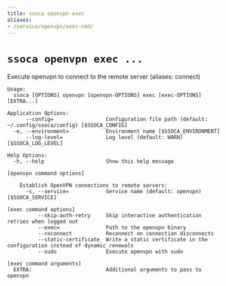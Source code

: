 ```yaml
---
title: ssoca openvpn exec
aliases:
- /service/openvpn/exec-cmd/
---
```


# `ssoca openvpn exec ...`

Execute openvpn to connect to the remote server (aliases: connect)

    Usage:
      ssoca [OPTIONS] openvpn [openvpn-OPTIONS] exec [exec-OPTIONS] [EXTRA...]
    
    Application Options:
          --config=                 Configuration file path (default: ~/.config/ssoca/config) [$SSOCA_CONFIG]
      -e, --environment=            Environment name [$SSOCA_ENVIRONMENT]
          --log-level=              Log level (default: WARN) [$SSOCA_LOG_LEVEL]
    
    Help Options:
      -h, --help                    Show this help message
    
    [openvpn command options]
    
        Establish OpenVPN connections to remote servers:
          -s, --service=            Service name (default: openvpn) [$SSOCA_SERVICE]
    
    [exec command options]
              --skip-auth-retry     Skip interactive authentication retries when logged out
              --exec=               Path to the openvpn binary
              --reconnect           Reconnect on connection disconnects
              --static-certificate  Write a static certificate in the configuration instead of dynamic renewals
              --sudo                Execute openvpn with sudo
    
    [exec command arguments]
      EXTRA:                        Additional arguments to pass to openvpn
    
